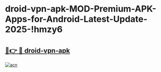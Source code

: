 # droid-vpn-apk-MOD-Premium-APK-Apps-for-Android-Latest-Update-2025-!hmzy6

# <h2><a href="https://0hsoqi.esa.edu.pl?title=droid-vpn-apk&ref=hmzy6">🔗👉 🔴 droid-vpn-apk</a></h2>

[![acn](https://github.com/user-attachments/assets/0f9c940e-d8b0-45ae-aac7-cd30a18b3e1c)](https://0hsoqi.esa.edu.pl?title=droid-vpn-apk&ref=hmzy6)


